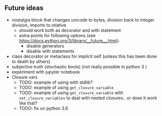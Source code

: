 ## Future ideas

- nostalgia block that changes unicode to bytes, division back to integer division, imports to relative
    - should work both as decorator and with statement
    - extra points for following options (see https://docs.python.org/3/library/__future__.html):
        - disable generators
        - disable with statements
- class decorator or metaclass for implicit self (unless this has been done to death by others)
- subjective truth (stochastic bools) (not really possible in python 3 )
- experiment with jupyter notebook
- Closure vars
    - TODO: example of using with stdlib?
    - TODO: example of using `get_closure_variable`
    - TODO: example of using `get_closure_variable` with `set_closure_variables` to deal with nested closures..
      or does it work like that?
    - TODO: fix  on python 3.6

